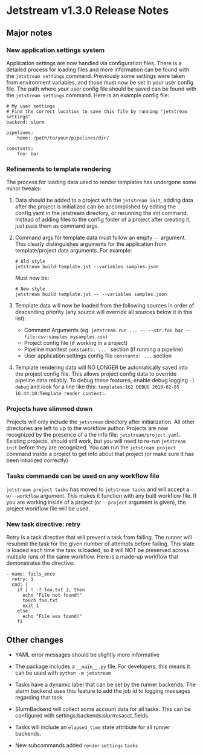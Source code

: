 # Jetstream v1.3.0 Release Notes

## Major notes

### New application settings system

Application settings are now handled via configuration files. There is a 
detailed process for loading files and more information can be found with 
the `jetstream settings` command. Previously some settings were taken 
from environment variables, and those must now be set in your user config
file. The path where your user config file should be saved can be found 
with the `jetstream settings` command. Here is an example config file:

```
# My user settings 
# Find the correct location to save this file by running "jetstream settings"
backend: slurm

pipelines:
    home: /path/to/your/pipelines/dir/

constants:
    foo: bar
```

### Refinements to template rendering

The process for loading data used to render templates has undergone some
minor tweaks:

1) Data should be added to a project with the `jetstream init`, adding data
after the project is initialized can be accomplished by editing the config.yaml
in the jetstream directory, or rerunning the init command. Instead of adding
files to the config folder of a project after creating it, just pass them
as command args.

2) Command args for template data must follow an empty `--` argument. This 
clearly distinguishes arguments for the application from template/project data 
arguments. For example:

    ```
    # Old style
    jetstream build template.jst --variables samples.json
    ```

    Must now be:

    ```
    # New style
    jetstream build template.jst -- --variables samples.json
    ```

3) Template data will now be loaded from the following sources in order of
descending priority (any source will override all sources below it in this 
list):

    - Command Arguments (eg. `jetstream run ... -- --str:foo bar --file:csv:samples mysamples.csv`)
    - Project config file (if working in a project)
    - Pipeline manifest `constants: ... ` section (if running a pipeline)
    - User application settings config file `constants: ...` section

4) Template rendering data will NO LONGER be automatically saved into the project 
config file. This allows project config data to override pipeline data reliably.
To debug these features, enable debug logging `-l debug` and look for a line like this:
`templates:162 DEBUG 2019-02-05 16:44:10:Template render context:`. 


### Projects have slimmed down

Projects will only include the `jetstream` directory after initialization. All 
other directories are left to up to the workflow author. Projects are now 
recognized by the presence of a the info file: `jetstream/project.yaml`. Existing 
projects, should still work, but you will need to re-run `jetstream init` before
they are recognized. You can run the `jetstream project` command inside a project
to get info about that project (or make sure it has been intialized correctly)


### Tasks commands can be used on any workflow file

`jetstream project tasks` has moved to `jetstream tasks` and will accept a `-w/--workflow`
argument. This makes it function with any built workflow file. If you are working
inside of a project (or `--project` argument is given), the project workflow file
will be used. 


### New task directive: retry

Retry is a task directive that will prevent a task from failing. The runner will resubmit 
the task for the given number of attempts before failing. This state is loaded each
time the task is loaded, so it will NOT be preserved across multiple runs of the same 
workflow. Here is a made-up workflow that demonstrates the directive:

```
- name: fails_once
  retry: 1
  cmd: |
    if [ ! -f foo.txt ]; then
      echo "File not found!"
      touch foo.txt
      exit 1
    else
      echo "File was found!"
    fi

```


## Other changes

- YAML error messages should be slightly more informative

- The package includes a `__main__.py` file. For developers, this means it can be used with `python -m jetstream`

- Tasks have a dynamic label that can be set by the runner backends. The slurm backend
  uses this feature to add the job id to logging messages regarding that task.

- SlurmBackend will collect some account data for all tasks. This can be configured with 
  settings:backends:slurm:sacct_fields

- Tasks will include an `elapsed_time` state attribute for all runner backends.

- New subcommands added `render` `settings` `tasks`



